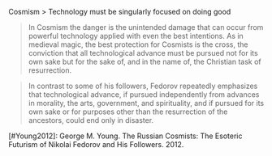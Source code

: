 Cosmism > Technology must be singularly focused on doing good

> In Cosmism the danger is the unintended damage that can occur from powerful technology applied with even the best intentions. As in medieval magic, the best protection for Cosmists is the cross, the conviction that all technological advance must be pursued not for its own sake but for the sake of, and in the name of, the Christian task of resurrection.

> In contrast to some of his followers, Fedorov repeatedly emphasizes that technological advance, if pursued independently from advances in morality, the arts, government, and spirituality, and if pursued for its own sake or for purposes other than the resurrection of the ancestors, could end only in disaster.

[#Young2012]: George M. Young. The Russian Cosmists: The Esoteric Futurism of Nikolai Fedorov and His Followers. 2012.